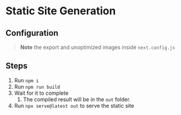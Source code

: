 # Static Site Generation

## Configuration

> **Note** the export and unoptimized images inside `next.config.js`

## Steps

1. Run `npm i`
1. Run `npm run build`
1. Wait for it to complete
    1. The compiled result will be in the `out` folder.
1. Run `npx serve@latest out` to serve the static site

